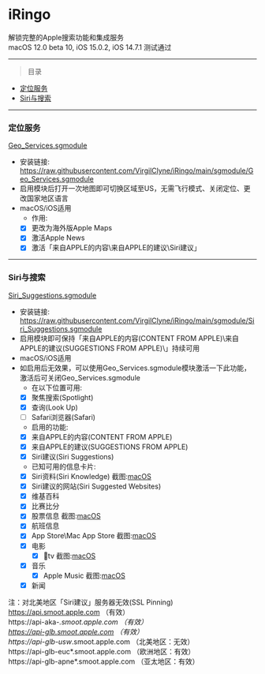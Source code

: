 # iRingo
解锁完整的Apple搜索功能和集成服务   
macOS 12.0 beta 10, iOS 15.0.2, iOS 14.7.1 测试通过  

---

> 目录  

* [定位服务](#Location%20Services)  
* [Siri与搜索](#Siri%20&amp;%20Search)    

---

### <a id="Location Services"> 定位服务 </a>    
[Geo_Services.sgmodule](./sgmodule/Geo_Services.sgmodule " Rewrite Apple Geo Services Country Code")   
* 安装链接: https://raw.githubusercontent.com/VirgilClyne/iRingo/main/sgmodule/Geo_Services.sgmodule   
* 启用模块后打开一次地图即可切换区域至US，无需飞行模式、关闭定位、更改国家地区语言   
* macOS/iOS适用  
    * 作用:  
    - [x] 更改为海外版Apple Maps    
    - [x] 激活Apple News    
    - [x] 激活「来自APPLE的内容\来自APPLE的建议\Siri建议」   

---

### <a id="Siri & Search"> Siri与搜索 </a>  
[Siri_Suggestions.sgmodule](./sgmodule/Siri_Suggestions.sgmodule " Location-Based Siri Suggestions for Spotlight & Look Up & Safari")  
* 安装链接: https://raw.githubusercontent.com/VirgilClyne/iRingo/main/sgmodule/Siri_Suggestions.sgmodule  
* 启用模块即可保持「来自APPLE的内容(CONTENT FROM APPLE)\来自APPLE的建议(SUGGESTIONS FROM APPLE)\」持续可用   
* macOS/iOS适用  
* 如启用后无效果，可以使用Geo_Services.sgmodule模块激活一下此功能，激活后可关闭Geo_Services.sgmodule  
    * 在以下位置可用: 
    - [x] 聚焦搜索(Spotlight)
    - [x] 查询(Look Up)
    - [ ] Safari浏览器(Safari)
    * 启用的功能:  
    - [x] 来自APPLE的内容(CONTENT FROM APPLE)
    - [x] 来自APPLE的建议(SUGGESTIONS FROM APPLE)
    - [x] Siri建议(Siri Suggestions)
    * 已知可用的信息卡片:  
    - [x] Siri资料(Siri Knowledge)  截图:[macOS](./ScreenShots/Siri%20Knowledge%20-%20Spotlight%20-%20macOS.png "Siri Knowledge - Spotlight - macOS")  
    - [x] Siri建议的网站(Siri Suggested Websites)   
    - [x] 维基百科  
    - [x] 比赛比分  
    - [x] 股票信息  截图:[macOS](./ScreenShots/Stock%20-%20Spotlight%20-%20macOS.png "Stock - Spotlight - macOS")   
    - [x] 航班信息
    - [x] App Store\Mac App Store  截图:[macOS](./ScreenShots/Mac%20App%20Store%20-%20Spotlight%20-%20macOS.png "Mac App Store - Spotlight - macOS")    
    - [x] 电影  
      - [x] tv  截图:[macOS](./ScreenShots/tv%20-%20Spotlight%20-%20macOS.png "tv - Spotlight - macOS")  
    - [x] 音乐  
      - [x] Apple Music  截图:[macOS](./ScreenShots/Apple%20Music%20-%20Spotlight%20-%20macOS.png "Apple Music - Spotlight - macOS")    
    - [x] 新闻  

注：对北美地区「Siri建议」服务器无效(SSL Pinning)  
https://api.smoot.apple.com             （有效）  
https://api-aka-*.smoot.apple.com       （有效）  
https://api-glb.smoot.apple.com         （有效）  
https://api-glb-usw*.smoot.apple.com    （北美地区：无效）  
https://api-glb-euc*.smoot.apple.com    （欧洲地区：有效）  
https://api-glb-apne*.smoot.apple.com   （亚太地区：有效）  